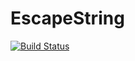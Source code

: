 # EscapeString

[![Build Status](https://travis-ci.org/JockLawrie/EscapeString.jl.svg?branch=master)](https://travis-ci.org/JockLawrie/EscapeString.jl)
